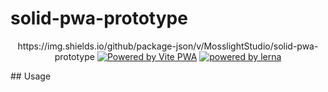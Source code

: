 # solid-pwa-prototype
<p align="center">
https://img.shields.io/github/package-json/v/MosslightStudio/solid-pwa-prototype
<a href="https://vite-pwa-org.netlify.app/"><img src="https://img.shields.io/github/package-json/dependency-version/MosslightStudio/solid-pwa-prototype/solid-js?filename=client%2Fpackage.json" alt="Powered by Vite PWA"><a/>
<a href="https://vitejs.dev"><img src="https://img.shields.io/badge/powered%20by-vite-646cff?style=flat" alt="powered by lerna"></a>
</p>
## Usage

